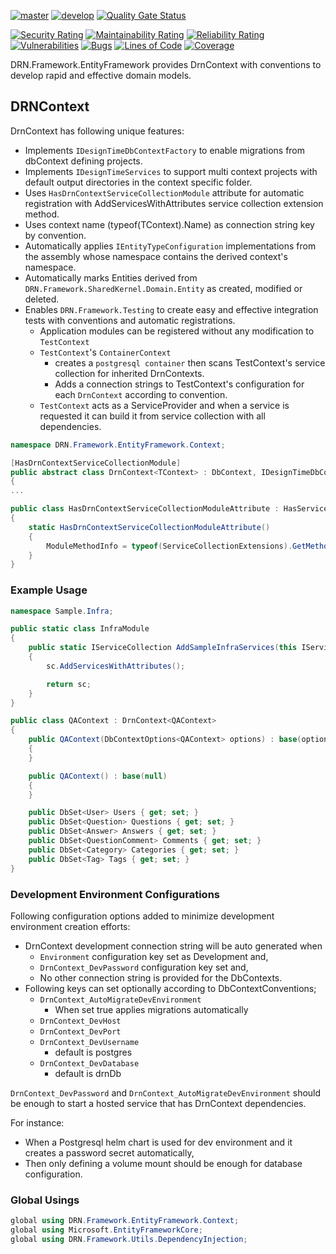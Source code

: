 [![master](https://github.com/duranserkan/DRN-Project/actions/workflows/master.yml/badge.svg?branch=master)](https://github.com/duranserkan/DRN-Project/actions/workflows/master.yml)
[![develop](https://github.com/duranserkan/DRN-Project/actions/workflows/develop.yml/badge.svg?branch=develop)](https://github.com/duranserkan/DRN-Project/actions/workflows/develop.yml)
[![Quality Gate Status](https://sonarcloud.io/api/project_badges/measure?project=duranserkan_DRN-Project&metric=alert_status)](https://sonarcloud.io/summary/new_code?id=duranserkan_DRN-Project)

[![Security Rating](https://sonarcloud.io/api/project_badges/measure?project=duranserkan_DRN-Project&metric=security_rating)](https://sonarcloud.io/summary/new_code?id=duranserkan_DRN-Project)
[![Maintainability Rating](https://sonarcloud.io/api/project_badges/measure?project=duranserkan_DRN-Project&metric=sqale_rating)](https://sonarcloud.io/summary/new_code?id=duranserkan_DRN-Project)
[![Reliability Rating](https://sonarcloud.io/api/project_badges/measure?project=duranserkan_DRN-Project&metric=reliability_rating)](https://sonarcloud.io/summary/new_code?id=duranserkan_DRN-Project)
[![Vulnerabilities](https://sonarcloud.io/api/project_badges/measure?project=duranserkan_DRN-Project&metric=vulnerabilities)](https://sonarcloud.io/summary/new_code?id=duranserkan_DRN-Project)
[![Bugs](https://sonarcloud.io/api/project_badges/measure?project=duranserkan_DRN-Project&metric=bugs)](https://sonarcloud.io/summary/new_code?id=duranserkan_DRN-Project)
[![Lines of Code](https://sonarcloud.io/api/project_badges/measure?project=duranserkan_DRN-Project&metric=ncloc)](https://sonarcloud.io/summary/new_code?id=duranserkan_DRN-Project)
[![Coverage](https://sonarcloud.io/api/project_badges/measure?project=duranserkan_DRN-Project&metric=coverage)](https://sonarcloud.io/summary/new_code?id=duranserkan_DRN-Project)

DRN.Framework.EntityFramework provides DrnContext with conventions to develop rapid and effective domain models.

## DRNContext

DrnContext has following unique features:

* Implements `IDesignTimeDbContextFactory` to enable migrations from dbContext defining projects.
* Implements `IDesignTimeServices` to support multi context projects with default output directories in the context specific folder.
* Uses `HasDrnContextServiceCollectionModule` attribute for automatic registration with AddServicesWithAttributes service collection extension method.
* Uses context name (typeof(TContext).Name) as connection string key by convention.
* Automatically applies `IEntityTypeConfiguration` implementations from the assembly whose namespace contains the derived context's namespace.
* Automatically marks Entities derived from `DRN.Framework.SharedKernel.Domain.Entity` as created, modified or deleted.
* Enables `DRN.Framework.Testing` to create easy and effective integration tests with conventions and automatic registrations.
    * Application modules can be registered without any modification to `TestContext`
    * `TestContext`'s `ContainerContext`
        * creates a `postgresql container` then scans TestContext's service collection for inherited DrnContexts.
        * Adds a connection strings to TestContext's configuration for each `DrnContext` according to convention.
    * `TestContext` acts as a ServiceProvider and when a service is requested it can build it from service collection with all dependencies.

```csharp
namespace DRN.Framework.EntityFramework.Context;

[HasDrnContextServiceCollectionModule]
public abstract class DrnContext<TContext> : DbContext, IDesignTimeDbContextFactory<TContext>, IDesignTimeServices where TContext : DbContext, new()
{ 
...

public class HasDrnContextServiceCollectionModuleAttribute : HasServiceCollectionModuleAttribute
{
    static HasDrnContextServiceCollectionModuleAttribute()
    {
        ModuleMethodInfo = typeof(ServiceCollectionExtensions).GetMethod(nameof(ServiceCollectionExtensions.AddDbContextsWithConventions))!;
    }
}
```

### Example Usage

```csharp
namespace Sample.Infra;

public static class InfraModule
{
    public static IServiceCollection AddSampleInfraServices(this IServiceCollection sc)
    {
        sc.AddServicesWithAttributes();

        return sc;
    }
}

public class QAContext : DrnContext<QAContext>
{
    public QAContext(DbContextOptions<QAContext> options) : base(options)
    {
    }

    public QAContext() : base(null)
    {
    }

    public DbSet<User> Users { get; set; }
    public DbSet<Question> Questions { get; set; }
    public DbSet<Answer> Answers { get; set; }
    public DbSet<QuestionComment> Comments { get; set; }
    public DbSet<Category> Categories { get; set; }
    public DbSet<Tag> Tags { get; set; }
}
```

### Development Environment Configurations
Following configuration options added to minimize development environment creation efforts:
* DrnContext development connection string will be auto generated when
    * `Environment` configuration key set as Development and,
    * `DrnContext_DevPassword` configuration key set and,
    * No other connection string is provided for the DbContexts.
* Following keys can set optionally according to DbContextConventions;
    * `DrnContext_AutoMigrateDevEnvironment`
        * When set true applies migrations automatically
    * `DrnContext_DevHost`
    * `DrnContext_DevPort`
    * `DrnContext_DevUsername`
        * default is postgres
    * `DrnContext_DevDatabase`
        * default is drnDb

`DrnContext_DevPassword` and `DrnContext_AutoMigrateDevEnvironment` should be enough to start a hosted service that has DrnContext dependencies. 

For instance: 
 * When a Postgresql helm chart is used for dev environment and it creates a password secret automatically,
 * Then only defining a volume mount should be enough for database configuration.

### Global Usings

```csharp
global using DRN.Framework.EntityFramework.Context;
global using Microsoft.EntityFrameworkCore;
global using DRN.Framework.Utils.DependencyInjection;
```